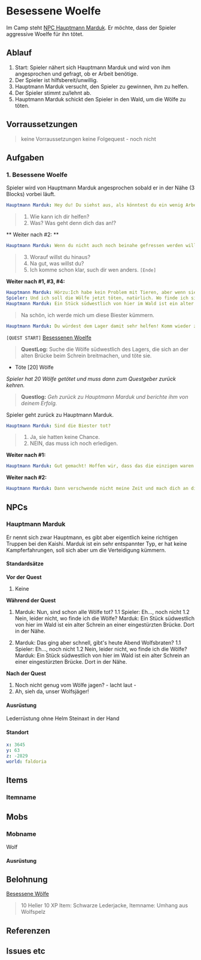 # Besessene Woelfe

Im Camp steht [NPC Hauptmann Marduk](#hauptmann-marduk). Er möchte, dass der Spieler aggressive Woelfe für ihn tötet. 

## Ablauf

1. Start: Spieler nähert sich Hauptmann Marduk und wird von ihm angesprochen und gefragt, ob er Arbeit benötige.
2. Der Spieler ist hilfsbereit/unwillig.
3. Hauptmann Marduk versucht, den Spieler zu gewinnen, ihm zu helfen.
4. Der Spieler stimmt zu/lehnt ab. 
5. Hauptmann Marduk schickt den Spieler in den Wald, um die Wölfe zu töten. 

## Vorraussetzungen

>keine Vorraussetzungen
>keine Folgequest  - noch nicht

## Aufgaben

### 1. Besessene Woelfe

Spieler wird von Hauptmann Marduk angesprochen sobald er in der Nähe (3 Blocks) vorbei läuft.

```yml
Hauptmann Marduk: Hey du! Du siehst aus, als könntest du ein wenig Arbeit vertragen!
```

> 1. Wie kann ich dir helfen?  
> 2. Was? Was geht denn dich das an!?

** Weiter nach #2: **

```yml
Hauptmann Marduk: Wenn du nicht auch noch beinahe gefressen werden willst, hörst du mir besser zu.
```

> 3. Worauf willst du hinaus?
> 4. Na gut, was willst du?
> 5. Ich komme schon klar, such dir wen anders. `[Ende]`

**Weiter nach #1, #3, #4:**

```yml
Hauptmann Marduk: Hörzu:Ich habe kein Problem mit Tieren, aber wenn sie eins mit mir haben, ist das sehr wohl ein Problem! Normalerweise halten sich fast alle Viecher von uns fern. Aber hier gibt es Wölfe, die nicht zögern jeden anzugreifen, der ihnen zu nahe kommt. Wer weiß ob da nicht Magie im Spiel ist.
Spieler: Und ich soll die Wölfe jetzt töten, natürlich. Wo finde ich sie?
Hauptmann Marduk: Ein Stück südwestlich von hier im Wald ist ein alter Schrein an einer eingestürzten Brücke. Dort in der Nähe haben sie mich schon einmal angegriffen. Schau am besten dort. 
```

> Na schön, ich werde mich um diese Biester kümmern.

```yml
Hauptmann Marduk: Du würdest dem Lager damit sehr helfen! Komm wieder zu mir, wenn du sie erledigt hast.
```

`[QUEST START]` [Besessenen Woelfe](#besessene-woelfe)

> **QuestLog:** Suche die Wölfe südwestlich des Lagers, die sich an der alten Brücke beim Schrein breitmachen, und töte sie.
- Töte [20] Wölfe

*Spieler hat 20 Wölfe getötet und muss dann zum Questgeber zurück kehren.*

> **Questlog:** *Geh zurück zu Hauptmann Marduk und berichte ihm von deinem Erfolg.*


Spieler geht zurück zu Hauptmann Marduk.


```yml
Hauptmann Marduk: Sind die Biester tot?
```

> 1. Ja, sie hatten keine Chance.
> 2. NEIN, das muss ich noch erledigen.


**Weiter nach #1:**

```yml
Hauptmann Marduk: Gut gemacht! Hoffen wir, dass das die einzigen waren.... Nimm dies als Dank. [ENDE]
```

**Weiter nach #2:**

```yml
Hauptmann Marduk: Dann verschwende nicht meine Zeit und mach dich an die Arbeit! 
```


## NPCs

### Hauptmann Marduk

Er nennt sich zwar Hauptmann, es gibt aber eigentlich keine richtigen Truppen bei den Kaishi. Marduk ist ein sehr entspannter Typ, er hat keine Kampferfahrungen, soll sich aber um die Verteidigung kümmern.

#### Standardsätze

**Vor der Quest**  
1.  Keine

**Während der Quest**  
1. Marduk: Nun, sind schon alle Wölfe tot?
   1.1 Spieler: Eh..., noch nicht
   1.2 Nein, leider nicht, wo finde ich die Wölfe?
       Marduk: Ein Stück südwestlich von hier im Wald ist ein alter Schrein an einer eingestürzten Brücke. Dort in der Nähe. 
       
2. Marduk: Das ging aber schnell, gibt's heute Abend Wolfsbraten?
   1.1 Spieler: Eh..., noch nicht
   1.2 Nein, leider nicht, wo finde ich die Wölfe?
       Marduk: Ein Stück südwestlich von hier im Wald ist ein alter Schrein an einer eingestürzten Brücke. Dort in der Nähe.

**Nach der Quest**  
1. Noch nicht genug vom Wölfe jagen? - lacht laut -
2. Ah, sieh da, unser Wolfsjäger! 

#### Ausrüstung

Lederrüstung ohne Helm
Steinaxt in der Hand

#### Standort

```yml
x: 3645
y: 63
z: -2829
world: faldoria
```

## Items
### Itemname

## Mobs
### Mobname
Wolf
#### Ausrüstung

## Belohnung

[Besessene Wölfe](#besessene-woelfe)

> 10 Heller
> 10 XP
> Item: Schwarze Lederjacke, Itemname: Umhang aus Wolfspelz



## Referenzen

## Issues  etc







